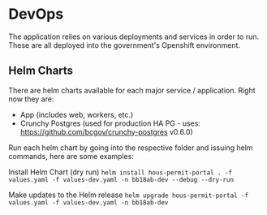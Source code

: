 # DevOps

The application relies on various deployments and services in order to run. These are all deployed into the government's Openshift environment.

## Helm Charts

There are helm charts available for each major service / application. Right now they are:

- App (includes web, workers, etc.)
- Crunchy Postgres (used for production HA PG - uses: https://github.com/bcgov/crunchy-postgres v0.6.0)

Run each helm chart by going into the respective folder and issuing helm commands, here are some examples:

Install Helm Chart (dry run)
`helm install hous-permit-portal . -f values.yaml -f values-dev.yaml -n bb18ab-dev --debug --dry-run`

Make updates to the Helm release
`helm upgrade hous-permit-portal -f values.yaml -f values-dev.yaml -n bb18ab-dev`
